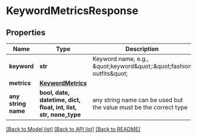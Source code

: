 # KeywordMetricsResponse


## Properties
Name | Type | Description | Notes
------------ | ------------- | ------------- | -------------
**keyword** | **str** | Keyword name, e.g., \&quot;keyword\&quot;:\&quot;fashion outfits\&quot; | [optional] 
**metrics** | [**KeywordMetrics**](KeywordMetrics.md) |  | [optional] 
**any string name** | **bool, date, datetime, dict, float, int, list, str, none_type** | any string name can be used but the value must be the correct type | [optional]

[[Back to Model list]](../README.md#documentation-for-models) [[Back to API list]](../README.md#documentation-for-api-endpoints) [[Back to README]](../README.md)


